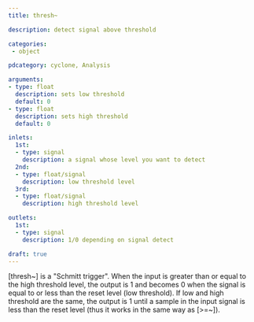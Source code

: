 ```yaml
---
title: thresh~

description: detect signal above threshold

categories:
 - object

pdcategory: cyclone, Analysis

arguments:
- type: float
  description: sets low threshold
  default: 0
- type: float
  description: sets high threshold
  default: 0

inlets:
  1st:
  - type: signal
    description: a signal whose level you want to detect
  2nd:
  - type: float/signal
    description: low threshold level
  3rd:
  - type: float/signal
    description: high threshold level

outlets:
  1st:
  - type: signal
    description: 1/0 depending on signal detect

draft: true
---
```


[thresh~] is a "Schmitt trigger". When the input is greater than or equal to the high threshold level, the output is 1 and becomes 0 when the signal is equal to or less than the reset level (low threshold).
If low and high threshold are the same, the output is 1 until a sample in the input signal is less than the reset level (thus it works in the same way as [>=~]).
